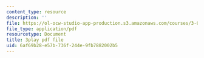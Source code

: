 ```yaml
---
content_type: resource
description: ''
file: https://ol-ocw-studio-app-production.s3.amazonaws.com/courses/3-091sc-introduction-to-solid-state-chemistry-fall-2010/6af69b28e57b736f244e9fb7882002b5_Fg78tInX5Vg.pdf
file_type: application/pdf
resourcetype: Document
title: 3play pdf file
uid: 6af69b28-e57b-736f-244e-9fb7882002b5
---
```

